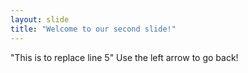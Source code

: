 ```yaml
---
layout: slide
title: "Welcome to our second slide!"
---
```

"This is to replace line 5"
Use the left arrow to go back!
